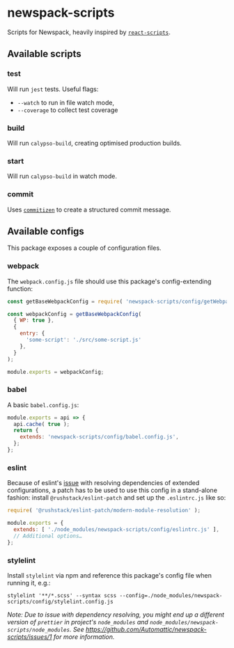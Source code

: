 # newspack-scripts

Scripts for Newspack, heavily inspired by [`react-scripts`](https://github.com/facebook/create-react-app/blob/main/packages/react-scripts).

## Available scripts

### test

Will run `jest` tests. Useful flags:

- `--watch` to run in file watch mode,
- `--coverage` to collect test coverage

### build

Will run `calypso-build`, creating optimised production builds.

### start

Will run `calypso-build` in watch mode.

### commit

Uses [`commitizen`](https://www.npmjs.com/package/commitizen) to create a structured commit message.

## Available configs

This package exposes a couple of configuration files.

### webpack

The `webpack.config.js` file should use this package's config-extending function:

```js
const getBaseWebpackConfig = require( 'newspack-scripts/config/getWebpackConfig' );

const webpackConfig = getBaseWebpackConfig(
  { WP: true },
  {
    entry: {
      'some-script': './src/some-script.js'
    },
  }
);

module.exports = webpackConfig;
```

### babel

A basic `babel.config.js`:

```js
module.exports = api => {
  api.cache( true );
  return {
    extends: 'newspack-scripts/config/babel.config.js',
  };
};
```

### eslint

Because of eslint's [issue](https://github.com/eslint/eslint/issues/3458) with resolving dependencies of extended configurations, a patch has to be used to use this config in a stand-alone fashion: install `@rushstack/eslint-patch` and set up the `.eslintrc.js` like so:

```js
require( '@rushstack/eslint-patch/modern-module-resolution' );

module.exports = {
  extends: [ './node_modules/newspack-scripts/config/eslintrc.js' ],
  // Additional options…
};
```

### stylelint

Install `stylelint` via npm and reference this package's config file when running it, e.g.:

```shell
stylelint '**/*.scss' --syntax scss --config=./node_modules/newspack-scripts/config/stylelint.config.js
```

_Note: Due to issue with dependency resolving, you might end up a different version of `prettier` in project's `node_modules` and `node_modules/newspack-scripts/node_modules`. See https://github.com/Automattic/newspack-scripts/issues/1 for more information._

